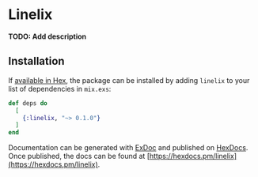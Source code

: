 # Linelix

**TODO: Add description**

## Installation

If [available in Hex](https://hex.pm/docs/publish), the package can be installed
by adding `linelix` to your list of dependencies in `mix.exs`:

```elixir
def deps do
  [
    {:linelix, "~> 0.1.0"}
  ]
end
```

Documentation can be generated with [ExDoc](https://github.com/elixir-lang/ex_doc)
and published on [HexDocs](https://hexdocs.pm). Once published, the docs can
be found at [https://hexdocs.pm/linelix](https://hexdocs.pm/linelix).

